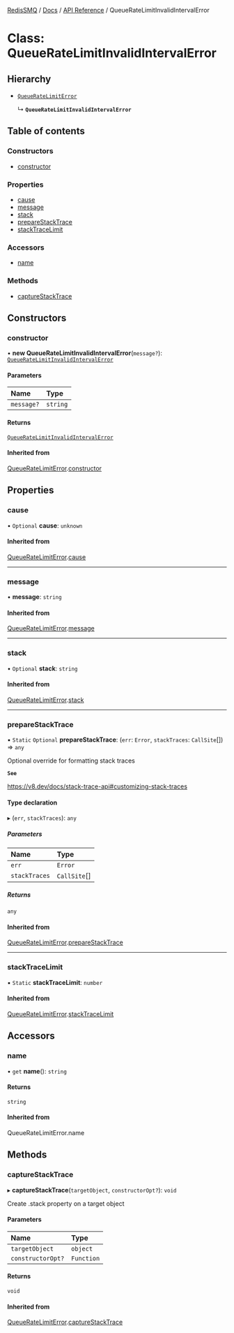 [RedisSMQ](../../../README.md) / [Docs](../../README.md) / [API Reference](../README.md) / QueueRateLimitInvalidIntervalError

# Class: QueueRateLimitInvalidIntervalError

## Hierarchy

- [`QueueRateLimitError`](QueueRateLimitError.md)

  ↳ **`QueueRateLimitInvalidIntervalError`**

## Table of contents

### Constructors

- [constructor](QueueRateLimitInvalidIntervalError.md#constructor)

### Properties

- [cause](QueueRateLimitInvalidIntervalError.md#cause)
- [message](QueueRateLimitInvalidIntervalError.md#message)
- [stack](QueueRateLimitInvalidIntervalError.md#stack)
- [prepareStackTrace](QueueRateLimitInvalidIntervalError.md#preparestacktrace)
- [stackTraceLimit](QueueRateLimitInvalidIntervalError.md#stacktracelimit)

### Accessors

- [name](QueueRateLimitInvalidIntervalError.md#name)

### Methods

- [captureStackTrace](QueueRateLimitInvalidIntervalError.md#capturestacktrace)

## Constructors

### constructor

• **new QueueRateLimitInvalidIntervalError**(`message?`): [`QueueRateLimitInvalidIntervalError`](QueueRateLimitInvalidIntervalError.md)

#### Parameters

| Name | Type |
| :------ | :------ |
| `message?` | `string` |

#### Returns

[`QueueRateLimitInvalidIntervalError`](QueueRateLimitInvalidIntervalError.md)

#### Inherited from

[QueueRateLimitError](QueueRateLimitError.md).[constructor](QueueRateLimitError.md#constructor)

## Properties

### cause

• `Optional` **cause**: `unknown`

#### Inherited from

[QueueRateLimitError](QueueRateLimitError.md).[cause](QueueRateLimitError.md#cause)

___

### message

• **message**: `string`

#### Inherited from

[QueueRateLimitError](QueueRateLimitError.md).[message](QueueRateLimitError.md#message)

___

### stack

• `Optional` **stack**: `string`

#### Inherited from

[QueueRateLimitError](QueueRateLimitError.md).[stack](QueueRateLimitError.md#stack)

___

### prepareStackTrace

▪ `Static` `Optional` **prepareStackTrace**: (`err`: `Error`, `stackTraces`: `CallSite`[]) => `any`

Optional override for formatting stack traces

**`See`**

https://v8.dev/docs/stack-trace-api#customizing-stack-traces

#### Type declaration

▸ (`err`, `stackTraces`): `any`

##### Parameters

| Name | Type |
| :------ | :------ |
| `err` | `Error` |
| `stackTraces` | `CallSite`[] |

##### Returns

`any`

#### Inherited from

[QueueRateLimitError](QueueRateLimitError.md).[prepareStackTrace](QueueRateLimitError.md#preparestacktrace)

___

### stackTraceLimit

▪ `Static` **stackTraceLimit**: `number`

#### Inherited from

[QueueRateLimitError](QueueRateLimitError.md).[stackTraceLimit](QueueRateLimitError.md#stacktracelimit)

## Accessors

### name

• `get` **name**(): `string`

#### Returns

`string`

#### Inherited from

QueueRateLimitError.name

## Methods

### captureStackTrace

▸ **captureStackTrace**(`targetObject`, `constructorOpt?`): `void`

Create .stack property on a target object

#### Parameters

| Name | Type |
| :------ | :------ |
| `targetObject` | `object` |
| `constructorOpt?` | `Function` |

#### Returns

`void`

#### Inherited from

[QueueRateLimitError](QueueRateLimitError.md).[captureStackTrace](QueueRateLimitError.md#capturestacktrace)
